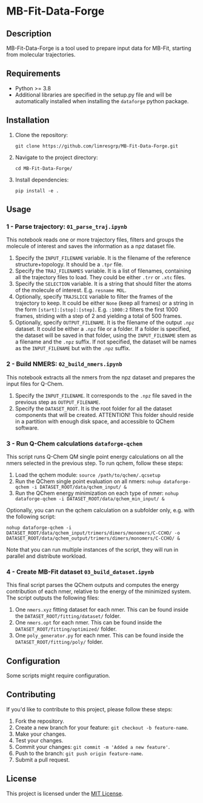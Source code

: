 # MB-Fit-Data-Forge #

## Description ##

MB-Fit-Data-Forge is a tool used to prepare input data for MB-Fit, starting from molecular trajectories.

## Requirements ##

- Python >= 3.8
- Additional libraries are specified in the setup.py file and will be automatically installed when installing the `dataforge` python package.

## Installation ##

1. Clone the repository:

    ```
    git clone https://github.com/limresgrp/MB-Fit-Data-Forge.git
    ```

2. Navigate to the project directory:

    ```
    cd MB-Fit-Data-Forge/
    ```

3. Install dependencies:

    ```
    pip install -e .
    ```

## Usage ##

### 1 - Parse trajectory: `01_parse_traj.ipynb` ###

This notebook reads one or more trajectory files, filters and groups the molecule of interest and saves the information as a npz dataset file.

1. Specify the `INPUT_FILENAME` variable. It is the filename of the reference structure+topology. It should be a `.tpr` file.
2. Specify the `TRAJ_FILENAMES` variable. It is a list of filenames, containing all the trajectory files to load. They could be either `.trr` or `.xtc` files.
3. Specify the `SELECTION` variable. It is a string that should filter the atoms of the molecule of interest. E.g. `resname MOL`.
4. Optionally, specify `TRAJSLICE` variable to filter the frames of the trajectory to keep. It could be either `None` (keep all frames) or a string in the form `[start]:[stop]:[step]`. E.g. `:1000:2` filters the first 1000 frames, striding with a step of 2 and yielding a total of 500 frames.
5. Optionally, specify `OUTPUT_FILENAME`. It is the filename of the output `.npz` dataset. It could be either a `.npz` file or a folder. If a folder is specified, the dataset will be saved in that folder, using the `INPUT_FILENAME` stem as a filename and the `.npz` suffix. If not specified, the dataset will be names as the `INPUT_FILENAME` but with the `.npz` suffix.

### 2 - Build NMERS: `02_build_nmers.ipynb` ###

This notebook extracts all the nmers from the npz dataset and prepares the input files for Q-Chem.

1. Specify the `INPUT_FILENAME`. It corresponds to the `.npz` file saved in the previous step as `OUTPUT_FILENAME`.
2. Specify the `DATASET_ROOT`. It is the root folder for all the dataset components that will be created.
   ATTENTION! This folder should reside in a partition with enough disk space, and accessible to QChem software.

### 3 - Run Q-Chem calculations `dataforge-qchem`

This script runs Q-Chem QM single point energy calculations on all the nmers selected in the previous step.
To run qchem, follow these steps:

1. Load the qchem module: `source /path/to/qchem/.qcsetup`
2. Run the QChem single point evaluation on all nmers:
   `nohup dataforge-qchem -i DATASET_ROOT/data/qchem_input/ &`
3. Run the QChem energy minimization on each type of nmer:
   `nohup dataforge-qchem -i DATASET_ROOT/data/qchem_min_input/ &`

Optionally, you can run the qchem calculation on a subfolder only, e.g. with the following script:

`nohup dataforge-qchem -i DATASET_ROOT/data/qchem_input/trimers/dimers/monomers/C-CCHO/ -o DATASET_ROOT/data/qchem_output/trimers/dimers/monomers/C-CCHO/ &`

Note that you can run multiple instances of the script, they will run in parallel and distribute workload.

### 4 - Create MB-Fit dataset `03_build_dataset.ipynb`

This final script parses the QChem outputs and computes the energy contribution of each nmer, relative to the energy of the minimized system.
The script outputs the following files:

1. One `nmers.xyz` fitting dataset for each nmer. This can be found inside the `DATASET_ROOT/fitting/dataset/` folder.
2. One `nmers.opt` for each nmer. This can be found inside the `DATASET_ROOT/fitting/optimized/` folder.
3. One `poly_generator.py` for each nmer. This can be found inside the `DATASET_ROOT/fitting/poly/` folder.

## Configuration

Some scripts might require configuration.

## Contributing

If you'd like to contribute to this project, please follow these steps:

1. Fork the repository.
2. Create a new branch for your feature: `git checkout -b feature-name`.
3. Make your changes.
4. Test your changes.
5. Commit your changes: `git commit -m 'Added a new feature'`.
6. Push to the branch: `git push origin feature-name`.
7. Submit a pull request.

## License

This project is licensed under the [MIT License](https://opensource.org/licenses/MIT).